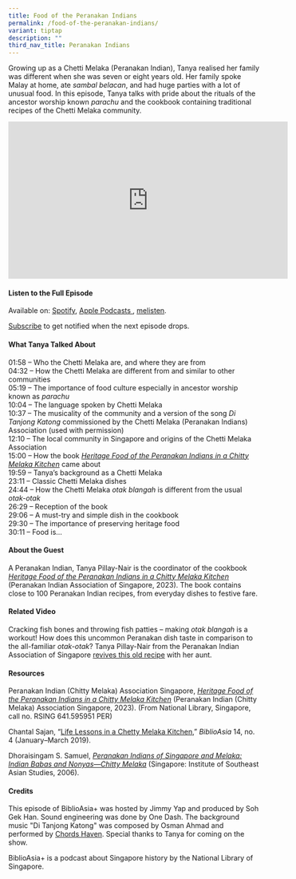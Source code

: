 ```yaml
---
title: Food of the Peranakan Indians
permalink: /food-of-the-peranakan-indians/
variant: tiptap
description: ""
third_nav_title: Peranakan Indians
---
```

<p>Growing up as a Chetti Melaka (Peranakan Indian),&nbsp;Tanya&nbsp;realised
her family was different when she was seven or eight years old. Her family
spoke Malay at home, ate&nbsp;<em>sambal belacan</em>, and had huge parties
with a lot of unusual food. In this episode,&nbsp;Tanya&nbsp;talks with
pride about the rituals of the ancestor worship known&nbsp;<em>parachu</em>&nbsp;and
the cookbook containing traditional recipes of the Chetti Melaka community.&nbsp;</p>
<div class="iframe-wrapper">
<iframe height="315" width="560" allowfullscreen="true" frameborder="0" src="https://www.youtube.com/embed/4BY2x6UM-Vw?si=-z-REucAUM29EeZg"></iframe>
</div>
<p></p>
<h4><strong>Listen to the Full Episode</strong></h4>
<p>Available on: <a href="https://open.spotify.com/show/66PYiIthr1KqQhJ82XH4DN" rel="noopener noreferrer nofollow" target="_blank"><u>Spotify</u></a>,
<a href="https://podcasts.apple.com/us/podcast/biblioasia/id1688142751" rel="noopener noreferrer nofollow" target="_blank"><u>Apple Podcasts </u>
</a>, <a href="https://www.melisten.sg/podcast/playlist/BiblioAsia+-2115156" rel="noopener noreferrer nofollow" target="_blank"><u>melisten</u></a>.</p>
<p><a href="https://open.spotify.com/show/66PYiIthr1KqQhJ82XH4DN" rel="noopener noreferrer nofollow" target="_blank"><u>Subscribe</u></a> to
get notified when the next episode drops.</p>
<p></p>
<h4><strong>What Tanya Talked About</strong></h4>
<p>01:58 – Who the Chetti Melaka are, and where they are from
<br>04:32 – How the Chetti Melaka are different from and similar to other
communities
<br>05:19 – The importance of food culture especially in ancestor worship
known as <em>parachu</em> 
<br>10:04 – The language spoken by Chetti Melaka
<br>10:37 – The musicality of the community and a version of the song <em>Di Tanjong Katong</em> commissioned
by the Chetti Melaka (Peranakan Indians) Association (used with permission)
<br>12:10 – The local community in Singapore and origins of the Chetti Melaka
Association
<br>15:00 – How the book <em><a href="https://eservice.nlb.gov.sg/redir/itemdetails?bid=300003913" rel="noopener noreferrer nofollow" target="_blank">Heritage Food of the Peranakan Indians in a Chitty Melaka Kitchen</a> </em>came
about
<br>19:59 – Tanya’s background as a Chetti Melaka
<br>23:11 – Classic Chetti Melaka dishes
<br>24:44 – How the Chetti Melaka <em>otak blangah</em> is different from the
usual <em>otak-otak</em> 
<br>26:29 – Reception of the book
<br>29:06 – A must-try and simple dish in the cookbook
<br>29:30 – The importance of preserving heritage food
<br>30:11 – Food is…</p>
<p></p>
<h4><strong>About the Guest</strong></h4>
<p>A Peranakan Indian, Tanya Pillay-Nair is the coordinator of the cookbook <em><a href="https://eservice.nlb.gov.sg/redir/itemdetails?bid=300003913" rel="noopener noreferrer nofollow" target="_blank">Heritage Food of the Peranakan Indians in a Chitty Melaka Kitchen</a> </em>(Peranakan
Indian Association of Singapore, 2023). The book contains close to 100
Peranakan Indian recipes, from everyday dishes to festive fare.</p>
<p></p>
<h4><strong>Related Video</strong></h4>
<p>Cracking fish bones and throwing fish patties – making <em>otak blangah</em> is
a workout! How does this uncommon Peranakan dish taste in comparison to
the all-familiar <em>otak-otak</em>? Tanya Pillay-Nair from the Peranakan
Indian Association of Singapore <a href="https://biblioasia.nlb.gov.sg/videos/otak-blangah/" rel="noopener noreferrer nofollow" target="_blank">revives this old recipe</a> with
her aunt.</p>
<p></p>
<h4><strong>Resources</strong></h4>
<p>Peranakan Indian (Chitty Melaka) Association Singapore, <em><a href="https://eservice.nlb.gov.sg/redir/itemdetails?bid=300003913" rel="noopener noreferrer nofollow" target="_blank"><u>Heritage Food of the Peranakan Indians in a Chitty Melaka Kitchen</u></a></em> (Peranakan
Indian (Chitty Melaka) Association Singapore, 2023). (From National Library,
Singapore, call no. RSING 641.595951 PER)</p>
<p>Chantal Sajan, “<a href="https://biblioasia.nlb.gov.sg/vol-14/issue-4/jan-mar-2019/life-lson-chetty-m-k/" rel="noopener noreferrer nofollow" target="_blank">Life Lessons in a Chetty Melaka Kitchen</a>,” <em>BiblioAsia</em> 14,
no. 4 (January–March 2019).</p>
<p>Dhoraisingam S. Samuel, <em><a href="https://eservice.nlb.gov.sg/redir/itemdetails?bid=12687570" rel="noopener noreferrer nofollow" target="_blank">Peranakan Indians of Singapore and Melaka: Indian Babas and Nonyas—Chitty Melaka</a></em> (Singapore:
Institute of Southeast Asian Studies, 2006).</p>
<p></p>
<h4><strong>Credits</strong></h4>
<p>This episode of BiblioAsia+ was hosted by Jimmy Yap and produced by Soh
Gek Han. Sound engineering was done by One Dash. The background music "Di
Tanjong Katong" was composed by Osman Ahmad and performed by&nbsp;<a href="https://www.youtube.com/watch?v=uA2v7ka5TAI" rel="noopener noreferrer nofollow" target="_blank">Chords Haven</a>.
Special thanks to Tanya for coming on the show.</p>
<p>BiblioAsia+ is a podcast about Singapore history by the National Library
of Singapore.</p>
<p></p>
<p></p>
<p></p>